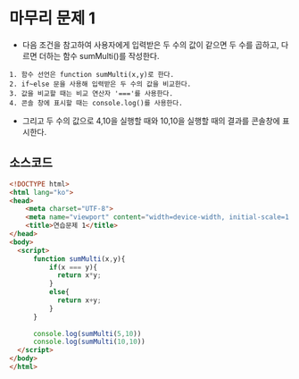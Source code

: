 # 마무리 문제 1

* 다음 조건을 참고하여 사용자에게 입력받은 두 수의 값이 같으면 두 수를 곱하고, 다르면 더하는 함수 sumMulti()를 작성한다.

```
1. 함수 선언은 function sumMulti(x,y)로 한다.
2. if~else 문을 사용해 입력받은 두 수의 값을 비교한다.
3. 값을 비교할 때는 비교 연산자 '==='를 사용한다.
4. 콘솔 창에 표시할 때는 console.log()를 사용한다.
```

* 그리고 두 수의 값으로 4,10을 실행할 때와 10,10을 실행할 때의 결과를 콘솔창에 표시한다.

## 소스코드

```html
<!DOCTYPE html>
<html lang="ko">
<head>
	<meta charset="UTF-8">
	<meta name="viewport" content="width=device-width, initial-scale=1.0">
	<title>연습문제 1</title>
</head>
<body>
  <script>
	  function sumMulti(x,y){
		  if(x === y){
			return x*y;
		  }
		  else{
			return x+y;
		  }
	  }
	  
	  console.log(sumMulti(5,10))
	  console.log(sumMulti(10,10))
  </script>
</body>
</html>
```
